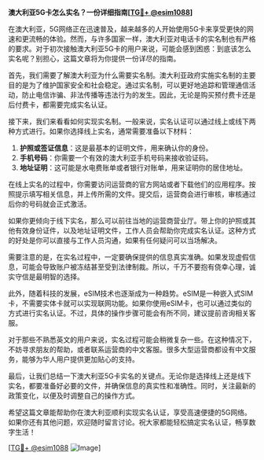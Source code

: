 **澳大利亚5G卡怎么实名？一份详细指南[[TG💪+ @esim1088](https://t.me/s/esim1088)]**

在澳大利亚，5G网络正在迅速普及，越来越多的人开始使用5G卡来享受更快的网速和更流畅的体验。然而，与许多国家一样，澳大利亚对电话卡的实名制也有严格的要求。对于初次接触澳大利亚5G卡的用户来说，可能会感到困惑：到底该怎么实名呢？别担心，这篇文章将为你提供一份详尽的指南。

首先，我们需要了解澳大利亚为什么需要实名制。澳大利亚政府实施实名制的主要目的是为了维护国家安全和社会稳定。通过实名制，可以更好地追踪和管理通信活动，防止电信诈骗、非法传播等违法行为的发生。因此，无论是购买预付费卡还是后付费卡，都需要完成实名认证。

接下来，我们来看看如何实现实名制。一般来说，实名认证可以通过线上或线下两种方式进行。如果你选择线上实名，通常需要准备以下材料：

1. **护照或签证信息**：这是最基本的证明文件，用来确认你的身份。
2. **手机号码**：你需要一个有效的澳大利亚手机号码来接收验证码。
3. **地址证明**：这可能是水电费账单或者银行对账单，用来证明你的居住地址。

在线上实名的过程中，你需要访问运营商的官方网站或者下载他们的应用程序。按照提示填写相关信息，并上传所需的文件。提交后，运营商会进行审核，审核通过后你的号码就会正式激活。

如果你更倾向于线下实名，那么可以前往当地的运营商营业厅。带上你的护照或其他有效身份证件，以及地址证明文件，工作人员会帮助你完成实名认证。这种方式的好处是你可以直接与工作人员沟通，如果有任何疑问可以当场解决。

需要注意的是，在实名过程中，一定要确保提供的信息真实准确。如果发现虚假信息，可能会导致账户被冻结甚至受到法律制裁。所以，千万不要抱有侥幸心理，诚实守信是最明智的选择。

此外，随着科技的发展，eSIM技术也逐渐成为一种趋势。eSIM是一种嵌入式SIM卡，不需要实体卡就可以实现联网功能。如果你使用eSIM卡，也可以通过类似的方式进行实名认证。不过，具体的操作步骤可能会有所不同，建议提前咨询相关客服。

对于那些不熟悉英文的用户来说，实名过程可能会稍微复杂一些。在这种情况下，不妨寻求朋友的帮助，或者联系运营商的中文客服。很多大型运营商都设有中文服务，能够为华人用户提供更加贴心的支持。

最后，让我们总结一下澳大利亚5G卡实名的关键点。无论你是选择线上还是线下实名，都要准备好必要的文件，并确保信息的真实性和准确性。同时，关注最新的政策变化，以便及时调整自己的操作方式。

希望这篇文章能帮助你在澳大利亚顺利实现实名认证，享受高速便捷的5G网络。如果你还有其他问题，欢迎随时留言讨论。祝大家都能轻松搞定实名认证，畅享数字生活！

[[TG💪+ @esim1088](https://t.me/s/esim1088) ![Image](https://i.postimg.cc/4NQfJmqS/Snipaste-2025-05-13-00-14-12.png)]